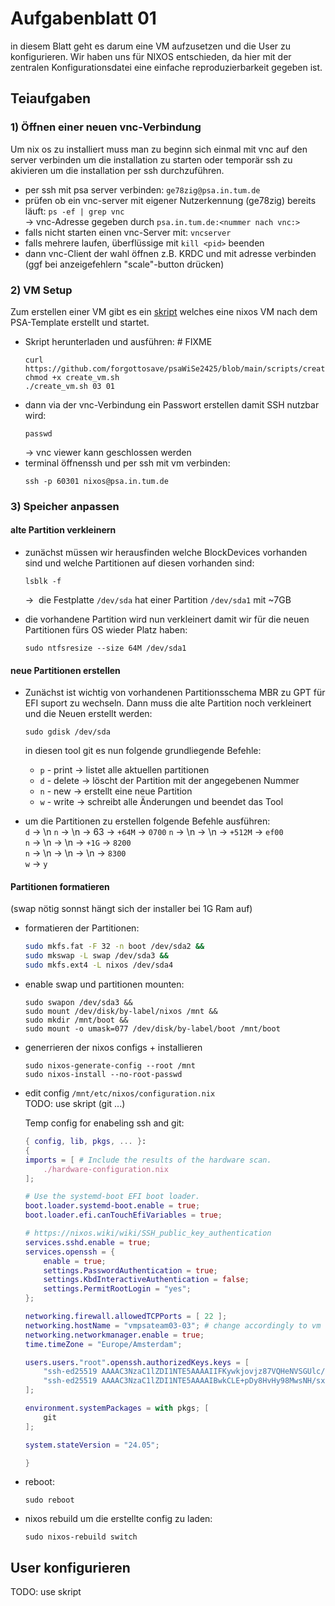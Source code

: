
# Aufgabenblatt 01
in diesem Blatt geht es darum eine VM aufzusetzen und die User zu konfigurieren.
Wir haben uns für NIXOS entschieden, da hier mit der zentralen Konfigurationsdatei eine einfache reproduzierbarkeit gegeben ist.


## Teiaufgaben
### 1) Öffnen einer neuen vnc-Verbindung 
Um nix os zu installiert muss man zu beginn sich einmal mit vnc auf den server verbinden um die installation zu starten oder temporär ssh zu akivieren um die installation per ssh durchzuführen.
- per ssh mit psa server verbinden: `ge78zig@psa.in.tum.de`  
- prüfen ob ein vnc-server mit eigener Nutzerkennung (ge78zig) bereits läuft: `ps -ef | grep vnc` <br>-> vnc-Adresse gegeben durch `psa.in.tum.de:<nummer nach vnc:>`  
- falls nicht starten einen vnc-Server mit: `vncserver`  
- falls mehrere laufen, überflüssige mit `kill <pid>` beenden  
- dann vnc-Client der wahl öffnen z.B. KRDC und mit adresse verbinden (ggf bei anzeigefehlern "scale"-button drücken)


### 2) VM Setup
Zum erstellen einer VM gibt es ein [skript](https://github.com/forgottosave/psaWiSe2425/blob/main/scripts/create_vm.sh) welches eine nixos VM nach dem PSA-Template erstellt und startet.
- Skript herunterladen und ausführen:  # FIXME
    ```shell  
    curl https://github.com/forgottosave/psaWiSe2425/blob/main/scripts/create_vm.sh 
    chmod +x create_vm.sh  
    ./create_vm.sh 03 01  
    ```
- dann via der vnc-Verbindung ein Passwort erstellen damit SSH nutzbar wird: 
    ```shell
    passwd
    ```
    -> vnc viewer kann geschlossen werden
- terminal öffnenssh und per ssh mit vm verbinden: 
    ```shell 
    ssh -p 60301 nixos@psa.in.tum.de
    ```


### 3) Speicher anpassen
#### alte Partition verkleinern  
- zunächst müssen wir herausfinden welche BlockDevices vorhanden sind und welche Partitionen auf diesen vorhanden sind:  
    ```shell  
    lsblk -f  
    ``` 
    ->  die Festplatte `/dev/sda` hat einer Partition `/dev/sda1` mit ~7GB

- die vorhandene Partition wird nun verkleinert damit wir für die neuen Partitionen fürs OS wieder Platz haben:  
    ```shell  
    sudo ntfsresize --size 64M /dev/sda1  
    ```

#### neue Partitionen erstellen  
- Zunächst ist wichtig von vorhandenen Partitionsschema MBR zu GPT für EFI suport zu wechseln. Dann muss die alte Partition noch verkleinert und die Neuen erstellt werden:  
    ```shell  
    sudo gdisk /dev/sda  
    ```  
    in diesen tool git es nun folgende grundliegende Befehle:  
    - `p` - print -> listet alle aktuellen partitionen  
    - `d` - delete -> löscht der Partition mit der angegebenen Nummer  
    - `n` - new -> erstellt eine neue Partition  
    - `w` - write -> schreibt alle Änderungen und beendet das Tool

- um die Partitionen zu erstellen folgende Befehle ausführen:  
    `d` -> \\n 
    `n` -> \\n -> 63 -> `+64M` -> `0700`
    `n` -> \\n -> \\n -> `+512M` -> `ef00`  
    `n` -> \\n -> \\n -> `+1G` -> `8200`  
    `n` -> \\n -> \\n -> \\n -> `8300`  
    `w` -> `y`  
   

#### Partitionen formatieren  
(swap nötig sonnst hängt sich der installer bei 1G Ram auf)

- formatieren der Partitionen:  
    ```bash  
    sudo mkfs.fat -F 32 -n boot /dev/sda2 &&  
    sudo mkswap -L swap /dev/sda3 &&  
    sudo mkfs.ext4 -L nixos /dev/sda4  
    ```

- enable swap und partitionen mounten:  
    ```shell  
    sudo swapon /dev/sda3 &&  
    sudo mount /dev/disk/by-label/nixos /mnt &&  
    sudo mkdir /mnt/boot &&
    sudo mount -o umask=077 /dev/disk/by-label/boot /mnt/boot  
    ```

- generrieren der nixos configs + installieren  
    ```shell  
    sudo nixos-generate-config --root /mnt  
    sudo nixos-install --no-root-passwd
    ```

- edit config `/mnt/etc/nixos/configuration.nix`  
    TODO: use skript (git ...)

    Temp config for enabeling ssh and git:
    ```nix
    { config, lib, pkgs, ... }:
    {
    imports = [ # Include the results of the hardware scan.
        ./hardware-configuration.nix
    ];

    # Use the systemd-boot EFI boot loader.
    boot.loader.systemd-boot.enable = true;
    boot.loader.efi.canTouchEfiVariables = true;

    # https://nixos.wiki/wiki/SSH_public_key_authentication
    services.sshd.enable = true;
    services.openssh = {
        enable = true;
        settings.PasswordAuthentication = true;
        settings.KbdInteractiveAuthentication = false;
        settings.PermitRootLogin = "yes";
    };

    networking.firewall.allowedTCPPorts = [ 22 ];
    networking.hostName = "vmpsateam03-03"; # change accordingly to vm number
    networking.networkmanager.enable = true;
    time.timeZone = "Europe/Amsterdam";

    users.users."root".openssh.authorizedKeys.keys = [
        "ssh-ed25519 AAAAC3NzaC1lZDI1NTE5AAAAIIFKywkjovjz87VQHeNVSGUlc/5Nl4eH4Hj1SrYHIeqM"
        "ssh-ed25519 AAAAC3NzaC1lZDI1NTE5AAAAIBwkCLE+pDy8HvHy98MwsNH/sxPYmBRXuREOd2jTMXPV timon.ensel@tum.de"
    ];

    environment.systemPackages = with pkgs; [
        git
    ];

    system.stateVersion = "24.05";

    }
    ```


- reboot:  
    ```shell  
    sudo reboot  
    ```

- nixos rebuild um die erstellte config zu laden:  
    ```shell  
    sudo nixos-rebuild switch  
    ```



## User konfigurieren

TODO: use skript


